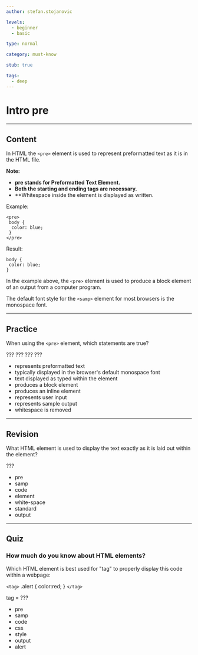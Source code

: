 ```yaml
---
author: stefan.stojanovic

levels:
  - beginner
  - basic

type: normal

category: must-know

stub: true

tags:
  - deep
---
```

# Intro pre
---
## Content

In HTML the `<pre>` element is used to represent preformatted text as it is in the HTML file.

**Note:**
  - **pre stands for Preformatted Text Element.**
  - **Both the starting and ending tags are necessary.**
  - **Whitespace inside the element is displayed as written.

Example:
```
<pre>
 body {
  color: blue;
 }
</pre>
```

Result:
```
body {
 color: blue;
}
```
 
In the example above, the `<pre>` element is used to produce a block element of an output from a computer program.

The default font style for the `<samp>` element for most browsers is the monospace font.

---
## Practice

When using the `<pre>` element, which statements are true?

???
???
???
???

* represents preformatted text
* typically displayed in the browser's default monospace font 
* text displayed as typed within the element
* produces a block element
* produces an inline element
* represents user input
* represents sample output
* whitespace is removed

---
## Revision

What HTML element is used to display the text exactly as it is laid out within the element?

???

* pre
* samp
* code
* element
* white-space
* standard
* output

---
## Quiz

### How much do you know about HTML elements?

Which HTML element is best used for "tag" to properly display this code within a webpage:  

`<tag>`
.alert {
  color:red;
}
`</tag>`

tag = ???

* pre
* samp
* code
* css
* style
* output
* alert
